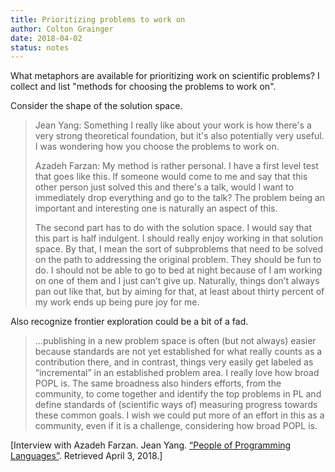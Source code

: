 ```yaml
---
title: Prioritizing problems to work on
author: Colton Grainger
date: 2018-04-02
status: notes
---
```


What metaphors are available for prioritizing work on scientific problems? I
collect and list "methods for choosing the problems to work on".

Consider the shape of the solution space. 

> Jean Yang: Something I really like about your work is how there's a very strong theoretical foundation, but it's also potentially very useful. I was wondering how you choose the problems to work on.
> 
> Azadeh Farzan: My method is rather personal. I have a first level test that goes like this. If someone would come to me and say that this other person just solved this and there's a talk, would I want to immediately drop everything and go to the talk? The problem being an important and interesting one is naturally an aspect of this.
> 
> The second part has to do with the solution space. I would say that this part is half indulgent. I should really enjoy working in that solution space. By that, I mean the sort of subproblems that need to be solved on the path to addressing the original problem. They should be fun to do. I should not be able to go to bed at night because of I am working on one of them and I just can’t give up. Naturally, things don’t always pan out like that, but by aiming for that, at least about thirty percent of my work ends up being pure joy for me.

Also recognize frontier exploration could be a bit of a fad.

> ...publishing in a new problem space is often (but not always) easier because standards are not yet established for what really counts as a contribution there, and in contrast, things very easily get labeled as “incremental” in an established problem area. I really love how broad POPL is. The same broadness also hinders efforts, from the community, to come together and identify the top problems in PL and define standards of (scientific ways of) measuring progress towards these common goals. I wish we could put more of an effort in this as a community, even if it is a challenge, considering how broad POPL is.

[Interview with Azadeh Farzan. Jean Yang. [“People of Programming Languages”](https://www.cs.cmu.edu/~popl-interviews/farzan.html). Retrieved April 3, 2018.]
